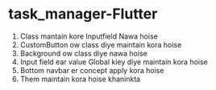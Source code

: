 # task_manager-Flutter

1. Class mantain kore Inputfield Nawa hoise
2. CustomButton ow class diye maintain kora hoise
3. Background ow class diye nawa hoise
4. Input field ear value Global kiey diye maintain kora hoise
5. Bottom navbar er concept apply kora hoise
6. Them maintain kora hoise khaninkta
